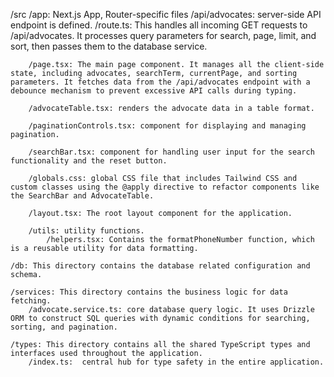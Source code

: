 /src
    /app: Next.js App, Router-specific files
        /api/advocates: server-side API endpoint is defined.
            /route.ts: This handles all incoming GET requests to /api/advocates. It processes query parameters for  search, page, limit, and sort, then passes them to the database service.

        /page.tsx: The main page component. It manages all the client-side state, including advocates, searchTerm, currentPage, and sorting parameters. It fetches data from the /api/advocates endpoint with a debounce mechanism to prevent excessive API calls during typing.

        /advocateTable.tsx: renders the advocate data in a table format.

        /paginationControls.tsx: component for displaying and managing pagination.

        /searchBar.tsx: component for handling user input for the search functionality and the reset button.

        /globals.css: global CSS file that includes Tailwind CSS and custom classes using the @apply directive to refactor components like the SearchBar and AdvocateTable.

        /layout.tsx: The root layout component for the application.

        /utils: utility functions.
            /helpers.tsx: Contains the formatPhoneNumber function, which is a reusable utility for data formatting.

    /db: This directory contains the database related configuration and schema.

    /services: This directory contains the business logic for data fetching.
        /advocate.service.ts: core database query logic. It uses Drizzle ORM to construct SQL queries with dynamic conditions for searching, sorting, and pagination.

    /types: This directory contains all the shared TypeScript types and interfaces used throughout the application.
        /index.ts:  central hub for type safety in the entire application.



